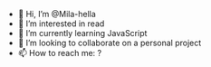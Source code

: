 - 👋 Hi, I’m @Mila-hella
- 👀 I’m interested in read
- 🌱 I’m currently learning JavaScript
- 💞️ I’m looking to collaborate on a personal project
- 📫 How to reach me: ?

<!---
Mila-hella/Mila-hella is a ✨ special ✨ repository because its `README.md` (this file) appears on your GitHub profile.
You can click the Preview link to take a look at your changes.
--->

